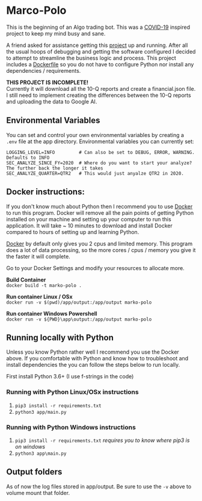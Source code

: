 # Marco-Polo
This is the beginning of an Algo trading bot.  This was a [COVID-19](https://en.wikipedia.org/wiki/Coronavirus_disease_2019)
inspired project to keep my mind busy and sane.  

A friend asked for assistance getting this [project](https://towardsdatascience.com/build-a-commission-free-algo-trading-bot-by-machine-learning-quarterly-earnings-reports-full-b414e5d759e8) 
up and running.  After all the usual hoops of debugging and getting the software configured I decided to attempt to streamline
the business logic and process.  This project includes a [Dockerfile](https://docker.com) so you do not have to
configure Python nor install any dependencies / requirements.

**THIS PROJECT IS INCOMPLETE!**   
Currently it will download all the 10-Q reports and create a financial.json file.  I still need to implement
creating the differences between the 10-Q reports and uploading the data to Google AI.


## Environmental Variables
You can set and control your own environmental variables by creating a `.env` file at the app directory. 
Environmental variables you can currently set:
```
LOGGING_LEVEL=INFO         # Can also be set to DEBUG, ERROR, WARNING.  Defaults to INFO
SEC_ANALYZE_SINCE_FY=2020  # Where do you want to start your analyze?  The further back the longer it takes
SEC_ANALYZE_QUARTER=QTR2   # This would just anyalze QTR2 in 2020.
```

## Docker instructions:
If you don't know much about Python then I recommend you to use [Docker](https://docker.com) to run
this program.  Docker will remove all the pain points of getting Python installed on your machine and setting
up your computer to run this application.  It will take ~ 10 minutes to download and install Docker compared
to hours of setting up and learning Python.

[Docker](https://docker.com) by default only gives you 2 cpus and limited memory.  This program does a lot of data processing, so the 
more cores / cpus / memory you give it the faster it will complete.

Go to your Docker Settings and modify your resources to allocate more.


**Build Container**   
```docker build -t marko-polo .```   

**Run container Linux / OSx**   
```docker run -v $(pwd)/app/output:/app/output marko-polo```

**Run container Windows Powershell**   
```docker run -v ${PWD}\app\output:/app/output marko-polo```

## Running locally with Python
Unless you know Python rather well I recommend you use the Docker above.  If you comfortable with Python
and know how to troubleshoot and install dependencies the you can follow the steps below to run locally.
  
First install Python 3.6+ (I use f-strings in the code)

### Running with Python Linux/OSx instructions
1) `pip3 install -r requirements.txt`
2) `python3 app/main.py`

### Running with Python Windows instructions
1) `pip3 install -r requirements.txt` *requires you to know where pip3 is on windows*
2) `python3 app\main.py`

## Output folders
As of now the log files stored in app/output.  Be sure to use the `-v` above to volume mount that folder.



